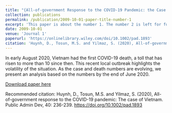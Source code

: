 ```yaml
---
title: "{All-of-government Response to the COVID-19 Pandemic: the Case of Vietnam"
collection: publications
permalink: /publication/2009-10-01-paper-title-number-1
excerpt: 'This paper is about the number 1. The number 2 is left for future work.'
date: 2009-10-01
venue: 'Journal 1'
paperurl: 'https://onlinelibrary.wiley.com/doi/10.1002/pad.1893'
citation: 'Huynh, D., Tosun, M.S. and Yilmaz, S. (2020), All-of-government response to the COVID-19 pandemic: The case of Vietnam. Public Admin Dev, 40: 236-239. https://doi.org/10.1002/pad.1893'
---
```

In early August 2020, Vietnam had the first COVID-19 death, a toll that has risen to more than 10 since then. This recent local outbreak highlights the volatility of the situation. As the case and death numbers are evolving, we present an analysis based on the numbers by the end of June 2020.

[Download paper here](https://doi.org/10.1002/pad.1893)

Recommended citation: Huynh, D., Tosun, M.S. and Yilmaz, S. (2020), All-of-government response to the COVID-19 pandemic: The case of Vietnam. Public Admin Dev, 40: 236-239. https://doi.org/10.1002/pad.1893
